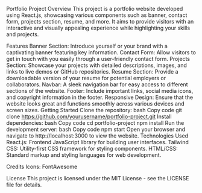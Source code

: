 Portfolio Project
Overview
This project is a portfolio website developed using React.js, showcasing various components such as banner, contact form, projects section, resume, and more. It aims to provide visitors with an interactive and visually appealing experience while highlighting your skills and projects.

Features
Banner Section: Introduce yourself or your brand with a captivating banner featuring key information.
Contact Form: Allow visitors to get in touch with you easily through a user-friendly contact form.
Projects Section: Showcase your projects with detailed descriptions, images, and links to live demos or GitHub repositories.
Resume Section: Provide a downloadable version of your resume for potential employers or collaborators.
Navbar: A sleek navigation bar for easy access to different sections of the website.
Footer: Include important links, social media icons, and copyright information in the footer.
Responsive Design: Ensure that the website looks great and functions smoothly across various devices and screen sizes.
Getting Started
Clone the repository:
bash
Copy code
git clone https://github.com/yourusername/portfolio-project.git
Install dependencies:
bash
Copy code
cd portfolio-project
npm install
Run the development server:
bash
Copy code
npm start
Open your browser and navigate to http://localhost:3000 to view the website.
Technologies Used
React.js: Frontend JavaScript library for building user interfaces.
Tailwind CSS: Utility-first CSS framework for styling components.
HTML/CSS: Standard markup and styling languages for web development.


Credits
Icons: FontAwesome

License
This project is licensed under the MIT License - see the LICENSE file for details.

